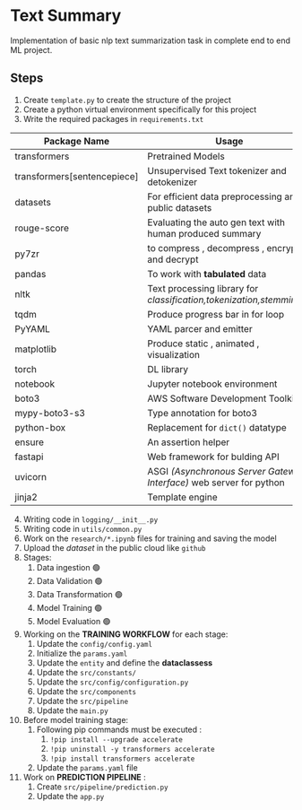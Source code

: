# Text Summary
Implementation of basic nlp text summarization task in complete end to end ML project.

## Steps
1. Create `template.py` to create the structure of the project
2. Create a python virtual environment specifically for this project
3. Write the required packages in `requirements.txt`

| Package Name | Usage |
| ------------ | ----- |
| transformers | Pretrained Models |
| transformers[sentencepiece] | Unsupervised Text tokenizer and detokenizer |
| datasets | For efficient data preprocessing and public datasets |
| rouge-score | Evaluating the auto gen text with human produced summary |
| py7zr | to compress , decompress , encrypt and decrypt |
| pandas | To work with **tabulated** data |
| nltk | Text processing library for *classification,tokenization,stemming,...* |
| tqdm | Produce progress bar in for loop |
| PyYAML | YAML parcer and emitter |
| matplotlib | Produce static , animated , visualization | 
| torch | DL library |
| notebook | Jupyter notebook environment |
| boto3 | AWS Software Development Toolkit |
| mypy-boto3-s3 | Type annotation for boto3 |
| python-box | Replacement for `dict()` datatype |
| ensure | An assertion helper |
| fastapi | Web framework for bulding API |
| uvicorn | ASGI *(Asynchronous Server Gateway Interface)* web server for python |
| jinja2 | Template engine |

4. Writing code in `logging/__init__.py`
5. Writing code in `utils/common.py` 
6. Work on the `research/*.ipynb` files for training and saving the model
7. Upload the *dataset* in the public cloud like `github`
8. Stages:
    1. Data ingestion      🟢 
    2. Data Validation     🟢 
    3. Data Transformation 🟢
    4. Model Training      🟢
    5. Model Evaluation    🟢
9. Working on the **TRAINING WORKFLOW** for each stage:
    1. Update the `config/config.yaml`
    2. Initialize the `params.yaml`
    3. Update the `entity` and define the **dataclassess**
    4. Update the `src/constants/`
    5. Update the `src/config/configuration.py`
    6. Update the `src/components`
    7. Update the `src/pipeline`
    8. Update the `main.py`
10. Before model training stage:
    1. Following pip commands must be executed : 
        1. `!pip install --upgrade accelerate`
        2. `!pip uninstall -y transformers accelerate`
        3. `!pip install transformers accelerate` 
    2. Update the `params.yaml` file
11. Work on **PREDICTION PIPELINE** :
    1. Create `src/pipeline/prediction.py`
    2. Update the `app.py` 
